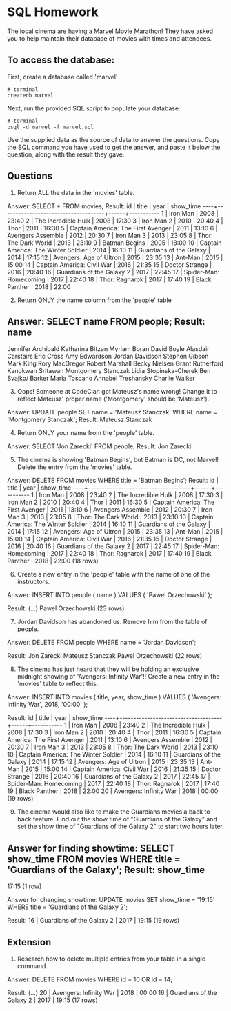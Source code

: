 # SQL Homework

The local cinema are having a Marvel Movie Marathon! They have asked you to help maintain their database of movies with times and attendees.

## To access the database:

First, create a database called 'marvel'

```
# terminal
createdb marvel
```

Next, run the provided SQL script to populate your database:

```
# terminal
psql -d marvel -f marvel.sql
```

Use the supplied data as the source of data to answer the questions. Copy the SQL command you have used to get the answer, and paste it below the question, along with the result they gave.

## Questions

1.  Return ALL the data in the 'movies' table.

Answer: SELECT * FROM movies;
Result: 
id |                title                | year | show_time 
----+-------------------------------------+------+-----------
1 | Iron Man                            | 2008 | 23:40
2 | The Incredible Hulk                 | 2008 | 17:30
3 | Iron Man 2                          | 2010 | 20:40
4 | Thor                                | 2011 | 16:30
5 | Captain America: The First Avenger  | 2011 | 13:10
6 | Avengers Assemble                   | 2012 | 20:30
7 | Iron Man 3                          | 2013 | 23:05
8 | Thor: The Dark World                | 2013 | 23:10
9 | Batman Begins                       | 2005 | 18:00
10 | Captain America: The Winter Soldier | 2014 | 16:10
11 | Guardians of the Galaxy             | 2014 | 17:15
12 | Avengers: Age of Ultron             | 2015 | 23:35
13 | Ant-Man                             | 2015 | 15:00
14 | Captain America: Civil War          | 2016 | 21:35
15 | Doctor Strange                      | 2016 | 20:40
16 | Guardians of the Galaxy 2           | 2017 | 22:45
17 | Spider-Man: Homecoming              | 2017 | 22:40
18 | Thor: Ragnarok                      | 2017 | 17:40
19 | Black Panther                       | 2018 | 22:00

2.  Return ONLY the name column from the 'people' table

Answer: SELECT name FROM people;
Result: 
name          
------------------------
Jennifer Archibald
Katharina Bitzan
Myriam Boran
David Boyle
Alasdair Carstairs
Eric Cross
Amy Edwardson
Jordan Davidson
Stephen Gibson
Mark King
Rory MacGregor
Robert Marshall
Becky Nielsen
Grant Rutherford
Kanokwan Sritawan
Montgomery Stanczak
Lidia Stopinska-Cherek
Ben Svajko/ Barker
Maria Toscano
Annabel Treshansky
Charlie Walker


3.  Oops! Someone at CodeClan got Mateusz's name wrong! Change it to reflect Mateusz' proper name ('Montgomery' should be 'Mateusz').

Answer: UPDATE people SET name = 'Mateusz Stanczak' WHERE name = 'Montgomery Stanczak';
Result:
Mateusz Stanczak

4.  Return ONLY your name from the 'people' table.

Answer: SELECT 'Jon Zarecki' FROM people;
Result:  Jon Zarecki

5.  The cinema is showing 'Batman Begins', but Batman is DC, not Marvel! Delete the entry from the 'movies' table.

Answer: DELETE FROM movies WHERE title = 'Batman Begins';
Result:
id |                title                | year | show_time 
----+-------------------------------------+------+-----------
1 | Iron Man                            | 2008 | 23:40
2 | The Incredible Hulk                 | 2008 | 17:30
3 | Iron Man 2                          | 2010 | 20:40
4 | Thor                                | 2011 | 16:30
5 | Captain America: The First Avenger  | 2011 | 13:10
6 | Avengers Assemble                   | 2012 | 20:30
7 | Iron Man 3                          | 2013 | 23:05
8 | Thor: The Dark World                | 2013 | 23:10
10 | Captain America: The Winter Soldier | 2014 | 16:10
11 | Guardians of the Galaxy             | 2014 | 17:15
12 | Avengers: Age of Ultron             | 2015 | 23:35
13 | Ant-Man                             | 2015 | 15:00
14 | Captain America: Civil War          | 2016 | 21:35
15 | Doctor Strange                      | 2016 | 20:40
16 | Guardians of the Galaxy 2           | 2017 | 22:45
17 | Spider-Man: Homecoming              | 2017 | 22:40
18 | Thor: Ragnarok                      | 2017 | 17:40
19 | Black Panther                       | 2018 | 22:00
(18 rows)

6.  Create a new entry in the 'people' table with the name of one of the instructors.

Answer:
INSERT INTO people (
name
) VALUES (
'Pawel Orzechowski'
);

Result:
(...) Pawel Orzechowski
(23 rows)

7.  Jordan Davidson has abandoned us. Remove him from the table of people.

Answer: DELETE FROM people WHERE name = 'Jordan Davidson';

Result:
Jon Zarecki
Mateusz Stanczak
Pawel Orzechowski
(22 rows)

8.  The cinema has just heard that they will be holding an exclusive midnight showing of 'Avengers: Infinity War'!! Create a new entry in the 'movies' table to reflect this.

Answer:
INSERT INTO movies (
title,
year,
show_time
) VALUES (
'Avengers: Infinity War',
2018,
'00:00'
);

Result:
id |                title                | year | show_time 
----+-------------------------------------+------+-----------
1 | Iron Man                            | 2008 | 23:40
2 | The Incredible Hulk                 | 2008 | 17:30
3 | Iron Man 2                          | 2010 | 20:40
4 | Thor                                | 2011 | 16:30
5 | Captain America: The First Avenger  | 2011 | 13:10
6 | Avengers Assemble                   | 2012 | 20:30
7 | Iron Man 3                          | 2013 | 23:05
8 | Thor: The Dark World                | 2013 | 23:10
10 | Captain America: The Winter Soldier | 2014 | 16:10
11 | Guardians of the Galaxy             | 2014 | 17:15
12 | Avengers: Age of Ultron             | 2015 | 23:35
13 | Ant-Man                             | 2015 | 15:00
14 | Captain America: Civil War          | 2016 | 21:35
15 | Doctor Strange                      | 2016 | 20:40
16 | Guardians of the Galaxy 2           | 2017 | 22:45
17 | Spider-Man: Homecoming              | 2017 | 22:40
18 | Thor: Ragnarok                      | 2017 | 17:40
19 | Black Panther                       | 2018 | 22:00
20 | Avengers: Infinity War              | 2018 | 00:00
(19 rows)


9.  The cinema would also like to make the Guardians movies a back to back feature. Find out the show time of "Guardians of the Galaxy" and set the show time of "Guardians of the Galaxy 2" to start two hours later.

Answer for finding showtime:
SELECT show_time FROM movies WHERE title = 'Guardians of the Galaxy';
Result:  show_time 
-----------
17:15
(1 row)

Answer for changing showtime: UPDATE movies SET show_time = '19:15' WHERE title = 'Guardians of the Galaxy 2';

Result:
16 | Guardians of the Galaxy 2           | 2017 | 19:15
(19 rows)

## Extension

1.  Research how to delete multiple entries from your table in a single command.

Answer: DELETE FROM movies WHERE id = 10 OR id = 14;

Result: (...) 20 | Avengers: Infinity War             | 2018 | 00:00
16 | Guardians of the Galaxy 2          | 2017 | 19:15
(17 rows)
